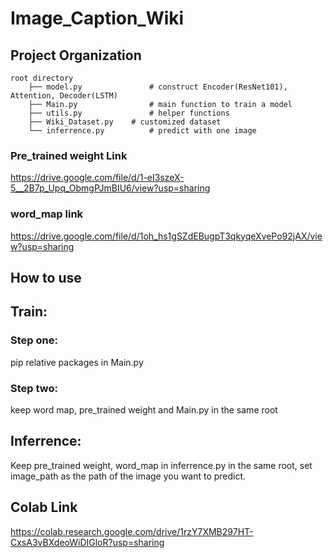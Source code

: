 # Image_Caption_Wiki

## Project Organization

```
root directory
	├── model.py               # construct Encoder(ResNet101), Attention, Decoder(LSTM)
	├── Main.py                # main function to train a model
	├── utils.py               # helper functions
	├── Wiki_Dataset.py	   # customized dataset
	└── inferrence.py          # predict with one image
```

### Pre_trained weight Link
https://drive.google.com/file/d/1-eI3szeX-5__2B7p_Upq_ObmgPJmBIU6/view?usp=sharing

### word_map link
https://drive.google.com/file/d/1oh_hs1gSZdEBugpT3qkyqeXvePo92jAX/view?usp=sharing

## How to use
## Train:
### Step one: 
pip relative packages in Main.py
### Step two: 
keep word map, pre_trained weight and Main.py in the same root

## Inferrence:
Keep pre_trained weight, word_map in inferrence.py in the same root, set image_path as the path of the image you want to predict.

## Colab Link
https://colab.research.google.com/drive/1rzY7XMB297HT-CxsA3vBXdeoWiDIGloR?usp=sharing
